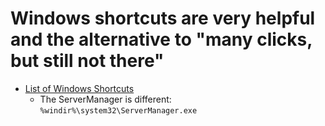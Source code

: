 # Windows shortcuts are very helpful and the alternative to "many clicks, but still not there"

- [List of Windows Shortcuts](https://virot.eu/shortcuts-to-microsoft-management-consoles-control-panel-snap-ins/)
  - The ServerManager is different: `%windir%\system32\ServerManager.exe`
